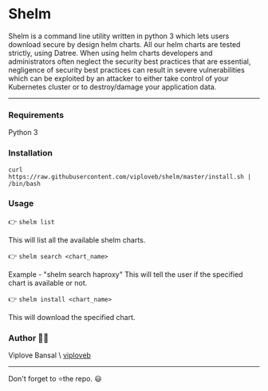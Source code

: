 # Shelm

Shelm is a command line utility written in python 3 which lets users download secure by design helm charts. All our helm charts are tested strictly, using Datree.
When using helm charts developers and administrators often neglect the security best practices that are essential, negligence of security best practices can result in severe vulnerabilities which can be exploited by an attacker to either take control of your Kubernetes cluster or to destroy/damage your application data.

---

### Requirements
Python 3

### Installation
    curl https://raw.githubusercontent.com/viploveb/shelm/master/install.sh | /bin/bash

 ### Usage 
 
 👉  `shelm list`
 
 This will list all the available shelm charts.
 
 👉 `shelm search <chart_name>`
 
Example - "shelm search haproxy" This will tell the user if the specified chart is available or not.
 
 👉 `shelm install <chart_name>`

This will download the specified chart.

### Author 👨‍💻
Viplove Bansal \\ [viploveb](https://github.com/viploveb)

---
Don't forget to ⭐the repo. 😃
